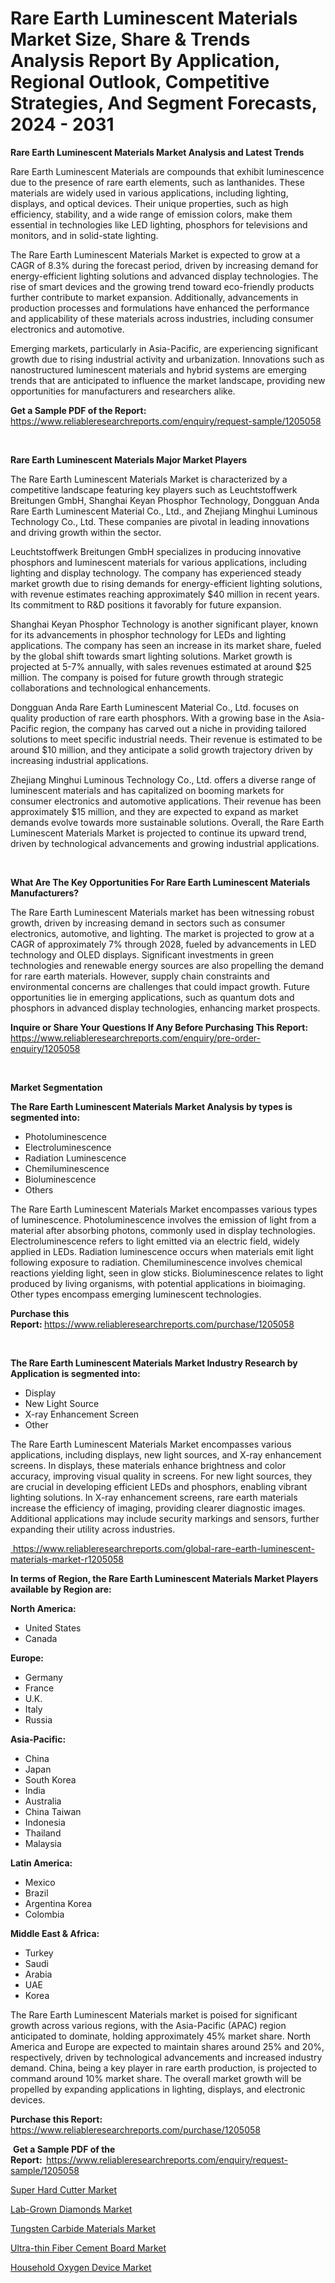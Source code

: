 <p><h1>Rare Earth Luminescent Materials Market Size, Share & Trends Analysis Report By Application, Regional Outlook, Competitive Strategies, And Segment Forecasts, 2024 - 2031</h1></p><p><strong>Rare Earth Luminescent Materials Market Analysis and Latest Trends</strong></p>
<p><p>Rare Earth Luminescent Materials are compounds that exhibit luminescence due to the presence of rare earth elements, such as lanthanides. These materials are widely used in various applications, including lighting, displays, and optical devices. Their unique properties, such as high efficiency, stability, and a wide range of emission colors, make them essential in technologies like LED lighting, phosphors for televisions and monitors, and in solid-state lighting.</p><p>The Rare Earth Luminescent Materials Market is expected to grow at a CAGR of 8.3% during the forecast period, driven by increasing demand for energy-efficient lighting solutions and advanced display technologies. The rise of smart devices and the growing trend toward eco-friendly products further contribute to market expansion. Additionally, advancements in production processes and formulations have enhanced the performance and applicability of these materials across industries, including consumer electronics and automotive.</p><p>Emerging markets, particularly in Asia-Pacific, are experiencing significant growth due to rising industrial activity and urbanization. Innovations such as nanostructured luminescent materials and hybrid systems are emerging trends that are anticipated to influence the market landscape, providing new opportunities for manufacturers and researchers alike.</p></p>
<p><strong>Get a Sample PDF of the Report:&nbsp;</strong> <a href="https://www.reliableresearchreports.com/enquiry/request-sample/1205058?utm_campaign=7&utm_medium=2&utm_source=Github&utm_content=ia&utm_term=31122024&utm_id=rare-earth-luminescent-materials">https://www.reliableresearchreports.com/enquiry/request-sample/1205058</a></p>
<p>&nbsp;</p>
<p><strong>Rare Earth Luminescent Materials Major Market Players</strong></p>
<p><p>The Rare Earth Luminescent Materials Market is characterized by a competitive landscape featuring key players such as Leuchtstoffwerk Breitungen GmbH, Shanghai Keyan Phosphor Technology, Dongguan Anda Rare Earth Luminescent Material Co., Ltd., and Zhejiang Minghui Luminous Technology Co., Ltd. These companies are pivotal in leading innovations and driving growth within the sector.</p><p>Leuchtstoffwerk Breitungen GmbH specializes in producing innovative phosphors and luminescent materials for various applications, including lighting and display technology. The company has experienced steady market growth due to rising demands for energy-efficient lighting solutions, with revenue estimates reaching approximately $40 million in recent years. Its commitment to R&D positions it favorably for future expansion.</p><p>Shanghai Keyan Phosphor Technology is another significant player, known for its advancements in phosphor technology for LEDs and lighting applications. The company has seen an increase in its market share, fueled by the global shift towards smart lighting solutions. Market growth is projected at 5-7% annually, with sales revenues estimated at around $25 million. The company is poised for future growth through strategic collaborations and technological enhancements.</p><p>Dongguan Anda Rare Earth Luminescent Material Co., Ltd. focuses on quality production of rare earth phosphors. With a growing base in the Asia-Pacific region, the company has carved out a niche in providing tailored solutions to meet specific industrial needs. Their revenue is estimated to be around $10 million, and they anticipate a solid growth trajectory driven by increasing industrial applications.</p><p>Zhejiang Minghui Luminous Technology Co., Ltd. offers a diverse range of luminescent materials and has capitalized on booming markets for consumer electronics and automotive applications. Their revenue has been approximately $15 million, and they are expected to expand as market demands evolve towards more sustainable solutions. Overall, the Rare Earth Luminescent Materials Market is projected to continue its upward trend, driven by technological advancements and growing industrial applications.</p></p>
<p>&nbsp;</p>
<p><strong>What Are The Key Opportunities For Rare Earth Luminescent Materials Manufacturers?</strong></p>
<p><p>The Rare Earth Luminescent Materials market has been witnessing robust growth, driven by increasing demand in sectors such as consumer electronics, automotive, and lighting. The market is projected to grow at a CAGR of approximately 7% through 2028, fueled by advancements in LED technology and OLED displays. Significant investments in green technologies and renewable energy sources are also propelling the demand for rare earth materials. However, supply chain constraints and environmental concerns are challenges that could impact growth. Future opportunities lie in emerging applications, such as quantum dots and phosphors in advanced display technologies, enhancing market prospects.</p></p>
<p><strong>Inquire or Share Your Questions If Any Before Purchasing This Report:</strong> <a href="https://www.reliableresearchreports.com/enquiry/pre-order-enquiry/1205058?utm_campaign=7&utm_medium=2&utm_source=Github&utm_content=ia&utm_term=31122024&utm_id=rare-earth-luminescent-materials">https://www.reliableresearchreports.com/enquiry/pre-order-enquiry/1205058</a></p>
<p>&nbsp;</p>
<p><strong>Market Segmentation</strong></p>
<p><strong>The Rare Earth Luminescent Materials Market Analysis by types is segmented into:</strong></p>
<p><ul><li>Photoluminescence</li><li>Electroluminescence</li><li>Radiation Luminescence</li><li>Chemiluminescence</li><li>Bioluminescence</li><li>Others</li></ul></p>
<p><p>The Rare Earth Luminescent Materials Market encompasses various types of luminescence. Photoluminescence involves the emission of light from a material after absorbing photons, commonly used in display technologies. Electroluminescence refers to light emitted via an electric field, widely applied in LEDs. Radiation luminescence occurs when materials emit light following exposure to radiation. Chemiluminescence involves chemical reactions yielding light, seen in glow sticks. Bioluminescence relates to light produced by living organisms, with potential applications in bioimaging. Other types encompass emerging luminescent technologies.</p></p>
<p><strong>Purchase this Report:&nbsp;</strong><a href="https://www.reliableresearchreports.com/purchase/1205058?utm_campaign=7&utm_medium=2&utm_source=Github&utm_content=ia&utm_term=31122024&utm_id=rare-earth-luminescent-materials">https://www.reliableresearchreports.com/purchase/1205058</a></p>
<p>&nbsp;</p>
<p><strong>The Rare Earth Luminescent Materials Market Industry Research by Application is segmented into:</strong></p>
<p><ul><li>Display</li><li>New Light Source</li><li>X-ray Enhancement Screen</li><li>Other</li></ul></p>
<p><p>The Rare Earth Luminescent Materials Market encompasses various applications, including displays, new light sources, and X-ray enhancement screens. In displays, these materials enhance brightness and color accuracy, improving visual quality in screens. For new light sources, they are crucial in developing efficient LEDs and phosphors, enabling vibrant lighting solutions. In X-ray enhancement screens, rare earth materials increase the efficiency of imaging, providing clearer diagnostic images. Additional applications may include security markings and sensors, further expanding their utility across industries.</p></p>
<p><a href="https://www.reliableresearchreports.com/global-rare-earth-luminescent-materials-market-r1205058?utm_campaign=7&utm_medium=2&utm_source=Github&utm_content=ia&utm_term=31122024&utm_id=rare-earth-luminescent-materials">&nbsp;https://www.reliableresearchreports.com/global-rare-earth-luminescent-materials-market-r1205058</a></p>
<p><strong>In terms of Region, the Rare Earth Luminescent Materials Market Players available by Region are:</strong></p>
<p>
    <p> <strong> North America: </strong>
        <ul>
            <li>United States</li>
            <li>Canada</li>
        </ul>
        </p> 
    <p> <strong> Europe: </strong>
        <ul>
            <li>Germany</li>
            <li>France</li>
            <li>U.K.</li>
            <li>Italy</li>
            <li>Russia</li>
        </ul>
        </p> 
    <p> <strong> Asia-Pacific: </strong>
        <ul>
            <li>China</li>
            <li>Japan</li>
            <li>South Korea</li>
            <li>India</li>
            <li>Australia</li>
            <li>China Taiwan</li>
            <li>Indonesia</li>
            <li>Thailand</li>
            <li>Malaysia</li>
        </ul>
        </p> 
    <p> <strong> Latin America: </strong>
        <ul>
            <li>Mexico</li>
            <li>Brazil</li>
            <li>Argentina Korea</li>
            <li>Colombia</li>
        </ul>
        </p> 
    <p> <strong> Middle East & Africa: </strong>
        <ul>
            <li>Turkey</li>
            <li>Saudi</li>
            <li>Arabia</li>
            <li>UAE</li>
            <li>Korea</li>
        </ul>
    </p>
    </p>
<p><p>The Rare Earth Luminescent Materials market is poised for significant growth across various regions, with the Asia-Pacific (APAC) region anticipated to dominate, holding approximately 45% market share. North America and Europe are expected to maintain shares around 25% and 20%, respectively, driven by technological advancements and increased industry demand. China, being a key player in rare earth production, is projected to command around 10% market share. The overall market growth will be propelled by expanding applications in lighting, displays, and electronic devices.</p></p>
<p><strong>Purchase this Report: </strong><a href="https://www.reliableresearchreports.com/purchase/1205058?utm_campaign=7&utm_medium=2&utm_source=Github&utm_content=ia&utm_term=31122024&utm_id=rare-earth-luminescent-materials">https://www.reliableresearchreports.com/purchase/1205058</a></p>
<p>&nbsp;<strong>Get a Sample PDF of the Report:&nbsp;&nbsp;</strong><a href="https://www.reliableresearchreports.com/enquiry/request-sample/1205058?utm_campaign=7&utm_medium=2&utm_source=Github&utm_content=ia&utm_term=31122024&utm_id=rare-earth-luminescent-materials">https://www.reliableresearchreports.com/enquiry/request-sample/1205058</a></p>
<p><strong></strong></p>
<p><p><a href="https://github.com/FahadAhmed223/Market-Research-Report-List-1/blob/main/super-hard-cutter-market.md?utm_campaign=7&utm_medium=2&utm_source=Github&utm_content=ia&utm_term=31122024&utm_id=rare-earth-luminescent-materials">Super Hard Cutter Market</a></p><p><a href="https://github.com/NargisHussain432/Market-Research-Report-List-1/blob/main/lab-grown-diamonds-market.md?utm_campaign=7&utm_medium=2&utm_source=Github&utm_content=ia&utm_term=31122024&utm_id=rare-earth-luminescent-materials">Lab-Grown Diamonds Market</a></p><p><a href="https://github.com/oliveroste6/Market-Research-Report-List-1/blob/main/tungsten-carbide-materials-market.md?utm_campaign=7&utm_medium=2&utm_source=Github&utm_content=ia&utm_term=31122024&utm_id=rare-earth-luminescent-materials">Tungsten Carbide Materials Market</a></p><p><a href="https://github.com/angelajermaine/Market-Research-Report-List-5/blob/main/ultra-thin-fiber-cement-board-market.md?utm_campaign=7&utm_medium=2&utm_source=Github&utm_content=ia&utm_term=31122024&utm_id=rare-earth-luminescent-materials">Ultra-thin Fiber Cement Board Market</a></p><p><a href="https://github.com/sherikacas30/Market-Research-Report-List-1/blob/main/household-oxygen-device-market.md?utm_campaign=7&utm_medium=2&utm_source=Github&utm_content=ia&utm_term=31122024&utm_id=rare-earth-luminescent-materials">Household Oxygen Device Market</a></p></p>